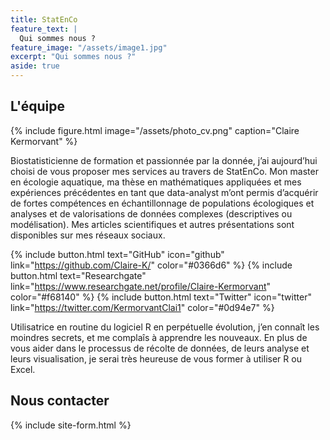 ```yaml
---
title: StatEnCo
feature_text: |
  Qui sommes nous ?
feature_image: "/assets/image1.jpg"
excerpt: "Qui sommes nous ?"
aside: true
---
```


## L'équipe

{% include figure.html image="/assets/photo_cv.png" caption="Claire Kermorvant" %}

Biostatisticienne de formation et passionnée par la donnée, j’ai aujourd’hui choisi de vous proposer mes services au travers de StatEnCo. Mon master en écologie aquatique, ma thèse en mathématiques appliquées et mes expériences précédentes en tant que data-analyst m’ont permis d’acquérir de fortes compétences en échantillonnage de populations écologiques et analyses et de valorisations de données complexes (descriptives ou modélisation). Mes articles scientifiques et autres présentations sont disponibles sur mes réseaux sociaux. 

{% include button.html text="GitHub" icon="github" link="https://github.com/Claire-K/" color="#0366d6" %} {% include button.html text="Researchgate" link="https://www.researchgate.net/profile/Claire-Kermorvant" color="#f68140" %} {% include button.html text="Twitter" icon="twitter" link="https://twitter.com/KermorvantClai1" color="#0d94e7" %}

Utilisatrice en routine du logiciel R en perpétuelle évolution, j’en connaît les moindres secrets, et me complaîs à apprendre les nouveaux. En plus de vous aider dans le processus de récolte de données, de leurs analyse et leurs visualisation, je serai très heureuse de vous former à utiliser R ou Excel. 


## Nous contacter

{% include site-form.html %}



